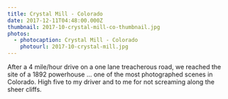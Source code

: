 ```yaml
---
title: Crystal Mill - Colorado
date: 2017-12-11T04:48:00.000Z
thumbnail: 2017-10-crystal-mill-co-thumbnail.jpg
photos:
  - photocaption: Crystal Mill - Colorado
    photourl: 2017-10-crystal-mill.jpg
---
```

After a 4 mile/hour drive on a one lane treacherous road, we reached the site of a 1892 powerhouse ... one of the most photographed scenes in Colorado. High five to my driver and to me for not screaming along the sheer cliffs.